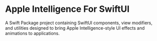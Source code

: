 # Apple Intelligence For SwiftUI

A Swift Package project containing SwiftUI components, view modifiers, and utilities designed to bring Apple Intelligence-style UI effects and animations to applications.
